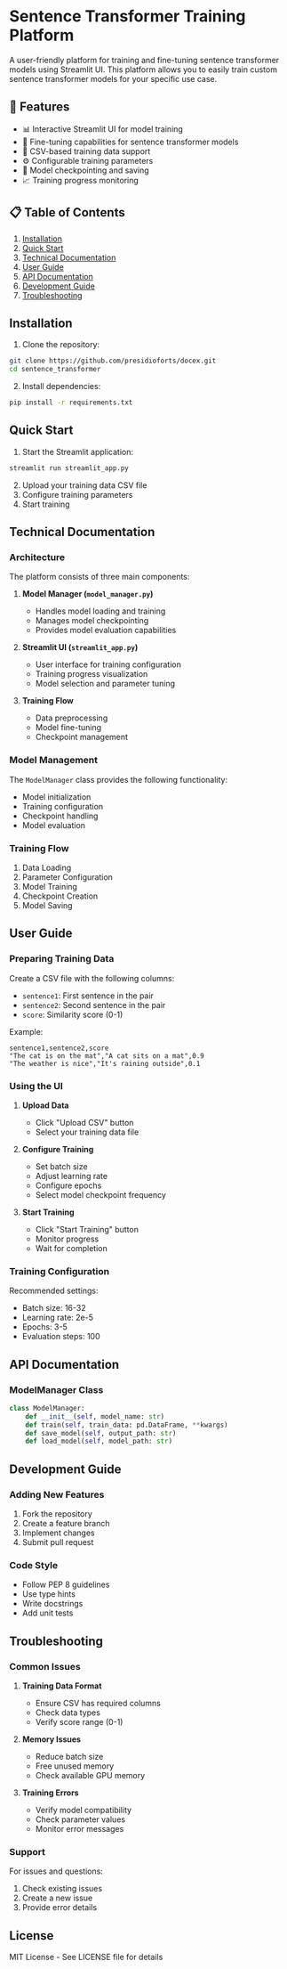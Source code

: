 # Sentence Transformer Training Platform

A user-friendly platform for training and fine-tuning sentence transformer models using Streamlit UI. This platform allows you to easily train custom sentence transformer models for your specific use case.

## 🌟 Features

- 📊 Interactive Streamlit UI for model training
- 🔄 Fine-tuning capabilities for sentence transformer models
- 📁 CSV-based training data support
- ⚙️ Configurable training parameters
- 💾 Model checkpointing and saving
- 📈 Training progress monitoring

## 📋 Table of Contents

1. [Installation](#installation)
2. [Quick Start](#quick-start)
3. [Technical Documentation](#technical-documentation)
4. [User Guide](#user-guide)
5. [API Documentation](#api-documentation)
6. [Development Guide](#development-guide)
7. [Troubleshooting](#troubleshooting)

## Installation

1. Clone the repository:
```bash
git clone https://github.com/presidioforts/docex.git
cd sentence_transformer
```

2. Install dependencies:
```bash
pip install -r requirements.txt
```

## Quick Start

1. Start the Streamlit application:
```bash
streamlit run streamlit_app.py
```

2. Upload your training data CSV file
3. Configure training parameters
4. Start training

## Technical Documentation

### Architecture

The platform consists of three main components:

1. **Model Manager (`model_manager.py`)**
   - Handles model loading and training
   - Manages model checkpointing
   - Provides model evaluation capabilities

2. **Streamlit UI (`streamlit_app.py`)**
   - User interface for training configuration
   - Training progress visualization
   - Model selection and parameter tuning

3. **Training Flow**
   - Data preprocessing
   - Model fine-tuning
   - Checkpoint management

### Model Management

The `ModelManager` class provides the following functionality:

- Model initialization
- Training configuration
- Checkpoint handling
- Model evaluation

### Training Flow

1. Data Loading
2. Parameter Configuration
3. Model Training
4. Checkpoint Creation
5. Model Saving

## User Guide

### Preparing Training Data

Create a CSV file with the following columns:
- `sentence1`: First sentence in the pair
- `sentence2`: Second sentence in the pair
- `score`: Similarity score (0-1)

Example:
```csv
sentence1,sentence2,score
"The cat is on the mat","A cat sits on a mat",0.9
"The weather is nice","It's raining outside",0.1
```

### Using the UI

1. **Upload Data**
   - Click "Upload CSV" button
   - Select your training data file

2. **Configure Training**
   - Set batch size
   - Adjust learning rate
   - Configure epochs
   - Select model checkpoint frequency

3. **Start Training**
   - Click "Start Training" button
   - Monitor progress
   - Wait for completion

### Training Configuration

Recommended settings:
- Batch size: 16-32
- Learning rate: 2e-5
- Epochs: 3-5
- Evaluation steps: 100

## API Documentation

### ModelManager Class

```python
class ModelManager:
    def __init__(self, model_name: str)
    def train(self, train_data: pd.DataFrame, **kwargs)
    def save_model(self, output_path: str)
    def load_model(self, model_path: str)
```

## Development Guide

### Adding New Features

1. Fork the repository
2. Create a feature branch
3. Implement changes
4. Submit pull request

### Code Style

- Follow PEP 8 guidelines
- Use type hints
- Write docstrings
- Add unit tests

## Troubleshooting

### Common Issues

1. **Training Data Format**
   - Ensure CSV has required columns
   - Check data types
   - Verify score range (0-1)

2. **Memory Issues**
   - Reduce batch size
   - Free unused memory
   - Check available GPU memory

3. **Training Errors**
   - Verify model compatibility
   - Check parameter values
   - Monitor error messages

### Support

For issues and questions:
1. Check existing issues
2. Create a new issue
3. Provide error details

## License

MIT License - See LICENSE file for details 